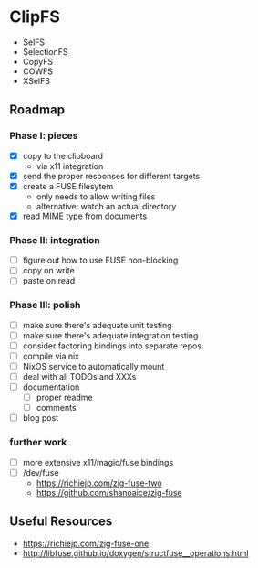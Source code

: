# ClipFS

- SelFS
- SelectionFS
- CopyFS
- COWFS
- XSelFS

## Roadmap

### Phase I: pieces

- [x] copy to the clipboard
  - via x11 integration
- [x] send the proper responses for different targets
- [x] create a FUSE filesytem
  - only needs to allow writing files
  - alternative: watch an actual directory
- [x] read MIME type from documents

### Phase II: integration

- [ ] figure out how to use FUSE non-blocking
- [ ] copy on write
- [ ] paste on read

### Phase III: polish

- [ ] make sure there's adequate unit testing
- [ ] make sure there's adequate integration testing
- [ ] consider factoring bindings into separate repos
- [ ] compile via nix
- [ ] NixOS service to automatically mount
- [ ] deal with all TODOs and XXXs
- [ ] documentation
  - [ ] proper readme
  - [ ] comments
- [ ] blog post

### further work

- [ ] more extensive x11/magic/fuse bindings
- [ ] /dev/fuse 
  - https://richiejp.com/zig-fuse-two
  - https://github.com/shanoaice/zig-fuse


## Useful Resources

- https://richiejp.com/zig-fuse-one
- http://libfuse.github.io/doxygen/structfuse__operations.html
